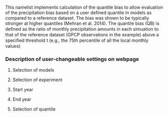This namelist implements calculation of the quantile bias to allow evaluation of the precipitation bias based on a user defined quantile in models as compared to a reference dataset. The bias was shown to be typically stronger at higher quantiles (Mehran et al. 2014). The quantile bias (QB) is deﬁned as the ratio of monthly precipitation amounts in each simuation to that of the reference dataset (GPCP observations in the example) above a speciﬁed threshold t (e.g., the 75th percentile of all the local monthly values)

### Description of user-changeable settings on webpage

1) Selection of models

2) Selection of experiment

3) Start year

4) End year

5) Selection of quantile

